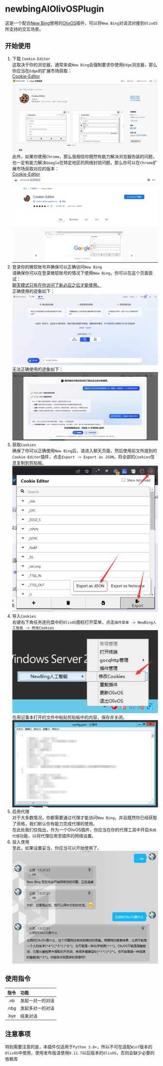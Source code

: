 # newbingAIOlivOSPlugin

这是一个配合[New Bing](https://www.bing.com/new)使用的[OlivOS](https://github.com/OlivOS-Team/OlivOS)插件，可以将`New Bing`对话流对接到`OlivOS`所支持的交互场景。

## 开始使用
1. 下载 `Cookie-Editor`  
   这取决于你的浏览器，通常来说`New Bing`会强制要求你使用`Edge`浏览器，那么你应当在`Edge`的扩展市场获取：  
   [Cookie-Editor](https://microsoftedge.microsoft.com/addons/detail/cookieeditor/neaplmfkghagebokkhpjpoebhdledlfi)  
   ![1](./_static/1.png)  
   此外，如果你使用`Chrome`，那么我相信你既然有能力解决浏览器伪装的问题，也一定有能力解决`Google`在特定地区的网络封锁问题，那么你可以在`Chrome`扩展市场获取对应的版本：  
   [Cookie-Editor](https://chrome.google.com/webstore/detail/cookie-editor/hlkenndednhfkekhgcdicdfddnkalmdm)  
   ![2](./_static/2.png)  
2. 登录你的微软账号并确保可以正确访问`New Bing`  
   请确保你可以在登录微软账号的情况下使用`New Bing`，你可以在这个页面尝试：  
   [聊天模式只有在你访问了新必应之后才能使用。](https://www.bing.com/search?q=Bing+AI&showconv=1)  
   正确使用的迹象如下：  
   ![3](./_static/3.png)  
   无法正确使用的迹象如下：  
   ![4](./_static/4.png)  
3. 获取`Cookies`  
   确保了你可以正确使用`New Bing`后，请进入聊天页面，然后使用前文所提到的`Cookie-Editor`插件，点击`Export -> Export as JSON`，将全部的`Cookies`信息复制到剪贴板。  
   ![5](./_static/5.png)  
4. 导入`Cookies`  
   右键右下角任务连托盘中的`OlivOS`图标打开菜单，点击`插件菜单 -> NewBing人工智能 -> 修改Cookies`  
   ![6](./_static/6.png)  
   在用记事本打开的文件中粘贴剪贴板中的内容，保存并关闭。  
   ![7](./_static/7.png)  
5. 启用代理  
   对于大多数情况，你都需要通过代理才能访问`New Bing`，并且既然你已经获取了资格，我们默认你有能力完成代理的使用。  
   在此处我们仅指出，作为一个OlivOS插件，你应当在你的代理工具中开启`系统代理`功能，以将代理应用至插件的网络设置。  
6. 投入使用  
   至此，如果设置妥当，你应当可以开始使用了。  
   ![8](./_static/8.png)  

## 使用指令
| 指令 | 功能 |
| :-: | :-- |
| .nb | 发起一对一的对话 |
| .nbg | 发起多对一的对话 |
| .bye | 结束对话 |

## 注意事项
特别需要注意的是，本插件仅适用于`Python 3.8+`，所以不可在适配`Win7`版本的`OlivOS`中使用，使用发布版请使用`0.11.7`以后版本的`OlivOS`，否则会缺少必要的依赖库
